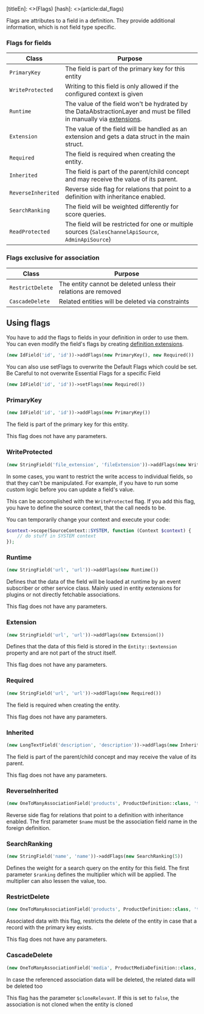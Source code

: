[titleEn]: <>(Flags)
[hash]: <>(article:dal_flags)

Flags are attributes to a field in a definition. They provide additional information, which is not field type specific.

### Flags for fields

| Class | Purpose |
|---|---|
| `PrimaryKey` | The field is part of the primary key for this entity |
| `WriteProtected` | Writing to this field is only allowed if the configured context is given |
| `Runtime` | The value of the field won't be hydrated by the DataAbstractionLayer and must be filled in manually via [extensions](./060-extensions.md). |
| `Extension` | The value of the field will be handled as an extension and gets a data struct in the main struct. |
| `Required` | The field is required when creating the entity. |
| `Inherited` | The field is part of the parent/child concept and may receive the value of its parent. |
| `ReverseInherited` | Reverse side flag for relations that point to a definition with inheritance enabled. |
| `SearchRanking` | The field will be weighted differently for score queries. |
| `ReadProtected` | The field will be restricted for one or multiple sources (`SalesChannelApiSource`, `AdminApiSource`) |

### Flags exclusive for association

| Class | Purpose |
|---|---|
| `RestrictDelete` | The entity cannot be deleted unless their relations are removed |
| `CascadeDelete` | Related entities will be deleted via constraints |

## Using flags

You have to add the flags to fields in your definition in order to use them. You can even modify the field's flags by creating [definition extensions](./060-extensions.md).

```php
(new IdField('id', 'id'))->addFlags(new PrimaryKey(), new Required())
```

You can also use setFlags to overwrite the Default Flags which could be set.
Be Careful to not overwrite Essential Flags for a specific Field

```php
(new IdField('id', 'id'))->setFlags(new Required())
```

### PrimaryKey

```php
(new IdField('id', 'id'))->addFlags(new PrimaryKey())
```

The field is part of the primary key for this entity.

This flag does not have any parameters.

### WriteProtected

```php
(new StringField('file_extension', 'fileExtension'))->addFlags(new WriteProtected(SourceContext::SYSTEM))
```

In some cases, you want to restrict the write access to individual fields, so that they can't be manipulated. For example, if you have to
run some custom logic before you can update a field's value.

This can be accomplished with the `WriteProtected` flag. If you add this flag, you have to define the source context, that the call needs to be.

You can temporarily change your context and execute your code:

```php
$context->scope(SourceContext::SYSTEM, function (Context $context) {
    // do stuff in SYSTEM context
});
```

### Runtime

```php
(new StringField('url', 'url'))->addFlags(new Runtime())
```

Defines that the data of the field will be loaded at runtime by an event subscriber or other service class.
Mainly used in entity extensions for plugins or not directly fetchable associations.

This flag does not have any parameters.

### Extension

```php
(new StringField('url', 'url'))->addFlags(new Extension())
```

Defines that the data of this field is stored in the `Entity::$extension` property and are not part of the struct itself.

This flag does not have any parameters.

### Required

```php
(new StringField('url', 'url'))->addFlags(new Required())
```

The field is required when creating the entity.

This flag does not have any parameters.

### Inherited

```php
(new LongTextField('description', 'description'))->addFlags(new Inherited())
```

The field is part of the parent/child concept and may receive the value of its parent.

This flag does not have any parameters.

### ReverseInherited

```php
(new OneToManyAssociationField('products', ProductDefinition::class, 'tax_id'))->addFlags(new ReverseInherited('tax'))
```

Reverse side flag for relations that point to a definition with inheritance enabled. The first parameter `$name` must be the association field name
in the foreign definition.

### SearchRanking

```php
(new StringField('name', 'name'))->addFlags(new SearchRanking(5))
```

Defines the weight for a search query on the entity for this field. The first parameter `$ranking` defines the multiplier which will be applied.
The multiplier can also lessen the value, too.

### RestrictDelete

```php
(new OneToManyAssociationField('products', ProductDefinition::class, 'tax_id'))->addFlags(new RestrictDelete())
```

Associated data with this flag, restricts the delete of the entity in case that a record with the primary key exists.

This flag does not have any parameters.

### CascadeDelete

```php
(new OneToManyAssociationField('media', ProductMediaDefinition::class, 'product_id'))->addFlags(new CascadeDelete())
```

In case the referenced association data will be deleted, the related data will be deleted too

This flag has the parameter `$cloneRelevant`. If this is set to `false`, the association is not cloned when the entity is cloned
